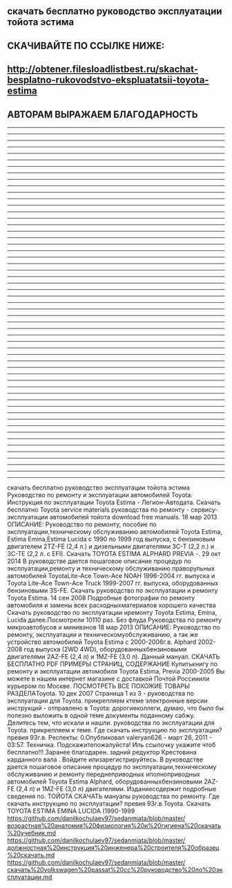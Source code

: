 скачать бесплатно руководство эксплуатации тойота эстима
--------------------------------------------------
СКАЧИВАЙТЕ ПО ССЫЛКЕ НИЖЕ:
--------------------------------------------------
http://obtener.filesloadlistbest.ru/skachat-besplatno-rukovodstvo-ekspluatatsii-toyota-estima
--------------------------------------------------
АВТОРАМ ВЫРАЖАЕМ БЛАГОДАРНОСТЬ
--------------------------------------------------
--------------------------------------------------
--------------------------------------------------
--------------------------------------------------
--------------------------------------------------
--------------------------------------------------
--------------------------------------------------
--------------------------------------------------
--------------------------------------------------
--------------------------------------------------
--------------------------------------------------
--------------------------------------------------
--------------------------------------------------
--------------------------------------------------
--------------------------------------------------
--------------------------------------------------
--------------------------------------------------
--------------------------------------------------
--------------------------------------------------
--------------------------------------------------
--------------------------------------------------
--------------------------------------------------
--------------------------------------------------
--------------------------------------------------
--------------------------------------------------
--------------------------------------------------
--------------------------------------------------
--------------------------------------------------
--------------------------------------------------
--------------------------------------------------
--------------------------------------------------
--------------------------------------------------
--------------------------------------------------
--------------------------------------------------
--------------------------------------------------
--------------------------------------------------
--------------------------------------------------
--------------------------------------------------
--------------------------------------------------
--------------------------------------------------
--------------------------------------------------
--------------------------------------------------
--------------------------------------------------
--------------------------------------------------
--------------------------------------------------
--------------------------------------------------
--------------------------------------------------
--------------------------------------------------
--------------------------------------------------
--------------------------------------------------
--------------------------------------------------
--------------------------------------------------
--------------------------------------------------
--------------------------------------------------
--------------------------------------------------
--------------------------------------------------
скачать бесплатно руководство эксплуатации тойота эстима Руководство по ремонту и эксплуатации автомобилей Toyota. Инструкция по эксплуатации Toyota Estima  - Легион-Автодата. Скачать бесплатно Toyota service materials руководства по ремонту - сервису- эксплуатации автомобилей тойота download free manuals. 18 мар 2013  ОПИСАНИЕ: Руководство по ремонту, пособие по эксплуатации,техническому обслуживанию автомобилей Toyota Estima, Estima Emina,Estima Lucida с 1990 по 1999 год выпуска, с бензиновым двигателем 2TZ-FE (2,4 л.) и дизельными двигателями 3C-T (2,2 л.) и 3C-TE (2,2 л. с EFI). Скачать TOYOTA ESTIMA  ALPHARD  PREVIA -. 29 окт 2014  В руководстве дается пошаговое описание процедур по эксплуатации,ремонту и техническому обслуживанию праворульных автомобилей ToyotaLite-Ace  Town-Ace  NOAH 1996-2004 гг. выпуска и Toyota Lite-Ace  Town-Ace Truck 1999-2007 гг. выпуска, оборудованных бензиновыми 3S-FE. Скачать руководство по эксплуатации и ремонту Toyota Estima. 14 сен 2008  Подробные фотографии по ремонту автомобиля и замены всех расходныхматериалов хорошего качества Скачать руководство по эксплуатации иремонту Toyota Estima, Emina, Lucida далее.Посмотрели 10110 раз. Без флуда Руководства по ремонту микроавтобусов и минивэнов
18 мар 2013  ОПИСАНИЕ: Руководство по ремонту, эксплуатации и техническомуобслуживанию, а так же устройство автомобилей Toyota Estima с 2000-2006г.в.  Alphard 2002-2008 год выпуска (2WD  4WD), оборудованныхбензиновыми двигателями 2AZ-FE (2,4 л) и 1MZ-FE (3,0 л). Данный мануал. СКАЧАТЬ БЕСПЛАТНО PDF ПРИМЕРЫ СТРАНИЦ, СОДЕРЖАНИЕ Купитькнигу по ремонту и эксплуатации автомобиля Toyota Estima, Previa 2000-2005 Вы можете в нашем интернет магазине с доставкой Почтой Россииили курьером по Москве. ПОСМОТРЕТЬ ВСЕ ПОХОЖИЕ ТОВАРЫ РАЗДЕЛАToyota. 10 дек 2007  Страница 1 из 3 - руководства по эксплуатации для Toyota. прикрепляем ктеме электронные версии инструкций - отправлено в Toyota: дорогиеколлеги, думаю, что было бы полезно выложить в одной теме документы поданному сабжу. Делитесь тем, что искали и нашли. руководства по эксплуатации для Toyota. прикрепляем к теме. Где скачать инструкцию по эксплуатации? превия 93г.в. Респекты: 0.Опубликовал valeryan626 - март 26, 2011 - 03:57. Техничка. Подскажитепожалуйста! Иль ссылочку укажите чтоб бесплатно!!! Заранее благодарен. задний редуктор Крестовина карданного вала .  Войдите илизарегистрируйтесь. В руководстве дается пошаговое описание процедур по эксплуатации,техническому обслуживанию и ремонту переднеприводных иполноприводных автомобилей Toyota Estima  Alphard, оборудованныхбензиновыми 2AZ-FE (2,4 л) и 1MZ-FE (3,0 л) двигателями. Изданиесодержит подробные сведения по. ТОЙОТА СКАЧАТЬ мануалы руководства по ремонту. Где скачать инструкцию по эксплуатации? превия 93г.в  Toyota. Скачать TOYOTA ESTIMA  EMINA  LUCIDA (1990-1999
https://github.com/danilkochulaev97/sedanmiata/blob/master/возрастная%20анатомия%20физиология%20и%20гигиена%20скачать%20учебник.md
https://github.com/danilkochulaev97/sedanmiata/blob/master/должностная%20инструкция%20инженера%20строителя%20образец%20скачать.md
https://github.com/danilkochulaev97/sedanmiata/blob/master/скачать%20volkswagen%20passat%20cc%20руководство%20по%20эксплуатации.md